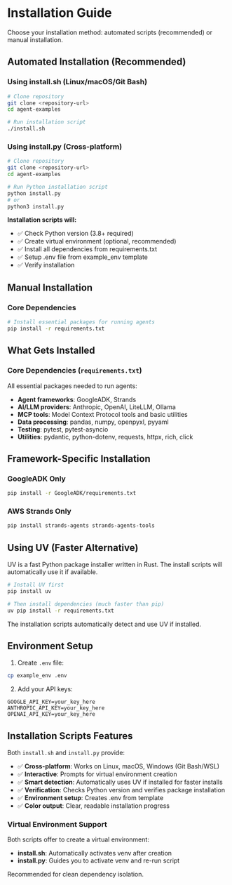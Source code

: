 # Installation Guide

Choose your installation method: automated scripts (recommended) or manual installation.

## Automated Installation (Recommended)

### Using install.sh (Linux/macOS/Git Bash)
```bash
# Clone repository
git clone <repository-url>
cd agent-examples

# Run installation script
./install.sh
```

### Using install.py (Cross-platform)
```bash
# Clone repository
git clone <repository-url>
cd agent-examples

# Run Python installation script
python install.py
# or
python3 install.py
```

**Installation scripts will:**
- ✅ Check Python version (3.8+ required)
- ✅ Create virtual environment (optional, recommended)
- ✅ Install all dependencies from requirements.txt
- ✅ Setup .env file from example_env template
- ✅ Verify installation

## Manual Installation

### Core Dependencies
```bash
# Install essential packages for running agents
pip install -r requirements.txt
```

## What Gets Installed

### Core Dependencies (`requirements.txt`)
All essential packages needed to run agents:
- **Agent frameworks**: GoogleADK, Strands
- **AI/LLM providers**: Anthropic, OpenAI, LiteLLM, Ollama
- **MCP tools**: Model Context Protocol tools and basic utilities
- **Data processing**: pandas, numpy, openpyxl, pyyaml
- **Testing**: pytest, pytest-asyncio
- **Utilities**: pydantic, python-dotenv, requests, httpx, rich, click

## Framework-Specific Installation

### GoogleADK Only
```bash
pip install -r GoogleADK/requirements.txt
```

### AWS Strands Only
```bash
pip install strands-agents strands-agents-tools
```

## Using UV (Faster Alternative)

UV is a fast Python package installer written in Rust. The install scripts will automatically use it if available.

```bash
# Install UV first
pip install uv

# Then install dependencies (much faster than pip)
uv pip install -r requirements.txt
```

The installation scripts automatically detect and use UV if installed.

## Environment Setup

1. Create `.env` file:
```bash
cp example_env .env
```

2. Add your API keys:
```env
GOOGLE_API_KEY=your_key_here
ANTHROPIC_API_KEY=your_key_here
OPENAI_API_KEY=your_key_here
```

## Installation Scripts Features

Both `install.sh` and `install.py` provide:
- ✅ **Cross-platform**: Works on Linux, macOS, Windows (Git Bash/WSL)
- ✅ **Interactive**: Prompts for virtual environment creation
- ✅ **Smart detection**: Automatically uses UV if installed for faster installs
- ✅ **Verification**: Checks Python version and verifies package installation
- ✅ **Environment setup**: Creates .env from template
- ✅ **Color output**: Clear, readable installation progress

### Virtual Environment Support

Both scripts offer to create a virtual environment:
- **install.sh**: Automatically activates venv after creation
- **install.py**: Guides you to activate venv and re-run script

Recommended for clean dependency isolation.